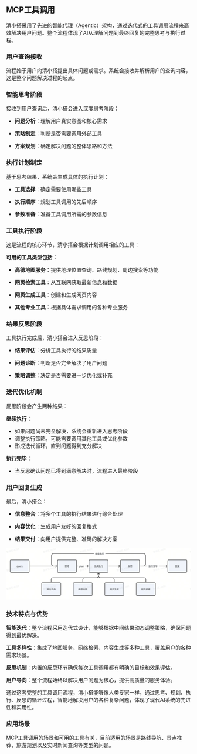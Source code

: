 ## MCP工具调用
清小搭采用了先进的智能代理（Agentic）架构，通过迭代式的工具调用流程来高效解决用户问题。整个流程体现了AI从理解问题到最终回复的完整思考与执行过程。
### 用户查询接收
流程始于用户向清小搭提出具体问题或需求。系统会接收并解析用户的查询内容，这是整个问题解决过程的起点。

### 智能思考阶段
接收到用户查询后，清小搭会进入深度思考阶段：

- **问题分析**：理解用户真实意图和核心需求

- **策略制定**：判断是否需要调用外部工具

- **方案规划**：确定解决问题的整体思路和方法

### 执行计划制定
基于思考结果，系统会生成具体的执行计划：

- **工具选择**：确定需要使用哪些工具

- **执行顺序**：规划工具调用的先后顺序

- **参数准备**：准备工具调用所需的参数信息

### 工具执行阶段
这是流程的核心环节，清小搭会根据计划调用相应的工具：

**可用的工具类型包括：**

- **高德地图服务**：提供地理位置查询、路线规划、周边搜索等功能

- **网页检索工具**：从互联网获取最新信息和数据

- **网页生成工具**：创建和生成网页内容

- **其他专业工具**：根据具体需求调用的各种专业服务

### 结果反思阶段
工具执行完成后，清小搭会进入反思阶段：

- **结果评估**：分析工具执行的结果质量

- **问题诊断**：判断是否完全解决了用户问题

- **策略调整**：决定是否需要进一步优化或补充

### 迭代优化机制
反思阶段会产生两种结果：

**继续执行**：
- 如果问题尚未完全解决，系统会重新进入思考阶段
- 调整执行策略，可能需要调用其他工具或优化参数
- 形成迭代循环，直到问题得到充分解决

**执行完毕**：
- 当反思确认问题已得到满意解决时，流程进入最终阶段

### 用户回复生成
最后，清小搭会：
- **信息整合**：将多个工具的执行结果进行综合处理

- **内容优化**：生成用户友好的回复格式

- **结果交付**：向用户提供完整、准确的解决方案

![MCP工具调用链路](../assets/imgs/mcp.png)

### 技术特点与优势

**智能迭代**：整个流程采用迭代式设计，能够根据中间结果动态调整策略，确保问题得到最优解决。

**工具多样性**：集成了地图服务、网络检索、内容生成等多种工具，覆盖用户的各种需求场景。

**反思机制**：内置的反思环节确保每次工具调用都有明确的目标和效果评估。

**用户导向**：整个流程始终以解决用户问题为核心，提供高质量的服务体验。

通过这套完整的工具调用流程，清小搭能够像人类专家一样，通过思考、规划、执行、反思的循环过程，智能地解决用户的各种复杂问题，体现了现代AI系统的先进性和实用性。

### 应用场景
MCP工具调用的场景和可用的工具有关，目前适用的场景是路线导航、景点推荐、旅游规划以及实时新闻查询等类型的问题。
